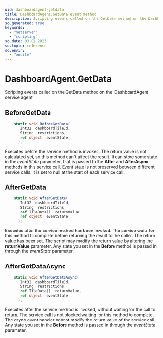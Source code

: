 ```yaml
---
uid: dashboardagent-getdata
title: DashboardAgent.GetData event method
description: Scripting events called on the GetData method on the DashboardAgent service agent.
so.generated: true
keywords:
  - "netserver"
  - "scripting"
so.date: 03.01.2023
so.topic: reference
so.envir:
  - "onsite"
---
```

# DashboardAgent.GetData

Scripting events called on the <see cref='M:SuperOffice.CRM.Services.IDashboardAgent.GetData'>GetData</see> method on the <see cref='IDashboardAgent'>IDashboardAgent</see>  service agent.

## BeforeGetData
```cs
    static void BeforeGetData(
       Int32  dashboardTileId,
       String  restrictions,
       ref object  eventState
      );
```
Executes before the service method is invoked.
The return value is not calculated yet, so this method can't affect the result.
It can store some state in the *eventState* parameter, that is passed to the **After** and **AfterAsync** methods in this service call.
Event state is not preserved between different service calls. It is set to null at the start of each service call.
## AfterGetData
```cs
    static void AfterGetData(
       Int32  dashboardTileId,
       String  restrictions,
       ref TileData[]  returnValue,
       ref object  eventState
      );
```
Executes after the service method has been invoked. The service waits for this method to complete before returning the result to the caller.
The return value has been set. The script may modify the return value by altering the **returnValue** parameter.
Any state you set in the **Before** method is passed in through the *eventState* parameter.
## AfterGetDataAsync
```cs
    static void AfterGetDataAsync(
       Int32  dashboardTileId,
       String  restrictions,
       ref TileData[]  returnValue,
       ref object  eventState
      );
```
Executes after the service method is invoked, without waiting for the call to return.
The service call is not blocked waiting for this method to complete.
The async event handler cannot modify the return value of the service call.
Any state you set in the **Before** method is passed in through the *eventState* parameter.

